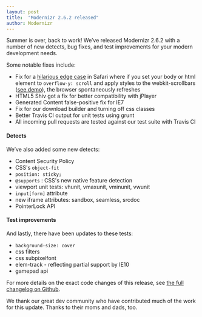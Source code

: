 ```yaml
---
layout: post
title:  "Modernizr 2.6.2 released"
author: Modernizr
---
```


Summer is over, back to work! We’ve released Modernizr 2.6.2 with a number of new detects, bug fixes, and test improvements for your modern development needs.

Some notable fixes include:

* Fix for a [hilarious edge case](https://github.com/Modernizr/Modernizr/issues/524) in Safari where if you set your body or html element to `overflow-y: scroll` and apply styles to the webkit-scrollbars ([see demo](http://jsbin.com/ecetor/4/edit#html)), the browser spontaneously refreshes
* HTML5 Shiv got a fix for better compatibility with jPlayer
* Generated Content false-positive fix for IE7
* Fix for our download builder and turning off css classes
* Better Travis CI output for unit tests using grunt
* All incoming pull requests are tested against our test suite with Travis CI

#### Detects

We’ve also added some new detects:

* Content Security Policy
* CSS's `object-fit`
* `position: sticky;`
* `@supports` : CSS's new native feature detection
* viewport unit tests: vhunit, vmaxunit, vminunit, vwunit
* `input[form]` attribute
* new iframe attributes: sandbox, seamless, srcdoc
* PointerLock API

#### Test improvements

And lastly, there have been updates to these tests:

* `background-size: cover`
* css filters
* css subpixelfont
* elem-track - reflecting partial support by IE10
* gamepad api

For more details on the exact code changes of this release, see [the full changelog on Github](https://github.com/Modernizr/Modernizr/compare/v2.6.1...v2.6.2).

We thank our great dev community who have contributed much of the work for this update. Thanks to their moms and dads, too.
